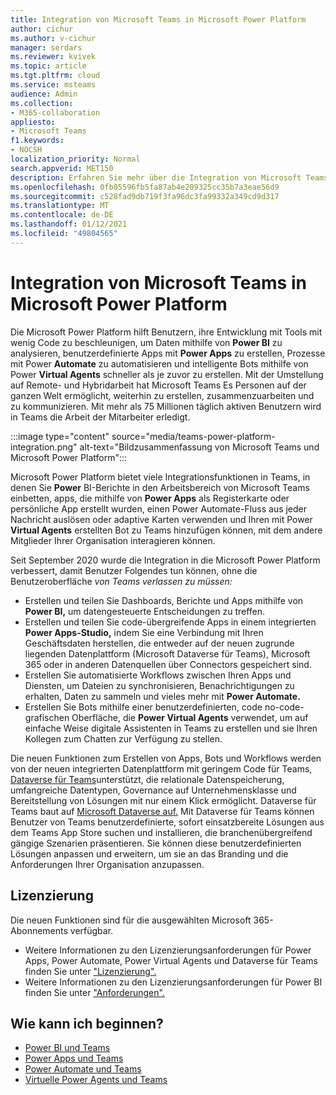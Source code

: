```yaml
---
title: Integration von Microsoft Teams in Microsoft Power Platform
author: cichur
ms.author: v-cichur
manager: serdars
ms.reviewer: kvivek
ms.topic: article
ms.tgt.pltfrm: cloud
ms.service: msteams
audience: Admin
ms.collection:
- M365-collaboration
appliesto:
- Microsoft Teams
f1.keywords:
- NOCSH
localization_priority: Normal
search.appverid: MET150
description: Erfahren Sie mehr über die Integration von Microsoft Teams in Microsoft Power Platform-Tools, einschließlich Power BI, Power Apps, Power Automate und virtuelle Power Agents.
ms.openlocfilehash: 0fb05596fb5fa87ab4e209325cc35b7a3eae56d9
ms.sourcegitcommit: c528fad9db719f3fa96dc3fa99332a349cd9d317
ms.translationtype: MT
ms.contentlocale: de-DE
ms.lasthandoff: 01/12/2021
ms.locfileid: "49804565"
---
```

# <a name="teams-integration-with-microsoft-power-platform"></a>Integration von Microsoft Teams in Microsoft Power Platform

Die Microsoft Power Platform hilft Benutzern, ihre Entwicklung mit Tools mit wenig Code zu beschleunigen, um Daten mithilfe von **Power BI** zu analysieren, benutzerdefinierte Apps mit **Power Apps** zu erstellen, Prozesse mit Power **Automate** zu automatisieren und intelligente Bots mithilfe von Power **Virtual Agents** schneller als je zuvor zu erstellen. Mit der Umstellung auf Remote- und Hybridarbeit hat Microsoft Teams Es Personen auf der ganzen Welt ermöglicht, weiterhin zu erstellen, zusammenzuarbeiten und zu kommunizieren. Mit mehr als 75 Millionen täglich aktiven Benutzern wird in Teams die Arbeit der Mitarbeiter erledigt.

:::image type="content" source="media/teams-power-platform-integration.png" alt-text="Bildzusammenfassung von Microsoft Teams und Microsoft Power Platform":::

Microsoft Power Platform bietet viele Integrationsfunktionen in Teams, in denen Sie **Power** BI-Berichte in den Arbeitsbereich  von Microsoft Teams einbetten, apps, die mithilfe von **Power Apps** als Registerkarte oder persönliche App erstellt wurden, einen Power Automate-Fluss aus jeder Nachricht auslösen oder adaptive Karten verwenden und Ihren mit Power **Virtual Agents** erstellten Bot zu Teams hinzufügen können, mit dem andere Mitglieder Ihrer Organisation interagieren können.

Seit September 2020 wurde die Integration in die Microsoft Power Platform verbessert, damit Benutzer Folgendes tun können, ohne die Benutzeroberfläche *von Teams verlassen zu müssen:*

- Erstellen und teilen Sie Dashboards, Berichte und Apps mithilfe von **Power BI,** um datengesteuerte Entscheidungen zu treffen.
- Erstellen und teilen Sie code-übergreifende Apps in einem integrierten **Power Apps-Studio,** indem Sie eine Verbindung mit Ihren Geschäftsdaten herstellen, die entweder auf der neuen zugrunde liegenden Datenplattform (Microsoft Dataverse für Teams), Microsoft 365 oder in anderen Datenquellen über Connectors gespeichert sind.
- Erstellen Sie automatisierte Workflows zwischen Ihren Apps und Diensten, um Dateien zu synchronisieren, Benachrichtigungen zu erhalten, Daten zu sammeln und vieles mehr mit **Power Automate.**
- Erstellen Sie Bots mithilfe einer benutzerdefinierten, code no-code-grafischen Oberfläche, die **Power Virtual Agents** verwendet, um auf einfache Weise digitale Assistenten in Teams zu erstellen und sie Ihren Kollegen zum Chatten zur Verfügung zu stellen.

Die neuen Funktionen zum Erstellen von Apps, Bots und Workflows werden von der neuen integrierten Datenplattform mit geringem Code für Teams, [Dataverse für Teams](https://go.microsoft.com/fwlink/?linkid=2143541)unterstützt, die relationale Datenspeicherung, umfangreiche Datentypen, Governance auf Unternehmensklasse und Bereitstellung von Lösungen mit nur einem Klick ermöglicht. Dataverse für Teams baut auf [Microsoft Dataverse auf.](https://docs.microsoft.com/powerapps/maker/common-data-service/data-platform-intro) Mit Dataverse für Teams können Benutzer von Teams benutzerdefinierte, sofort einsatzbereite Lösungen aus dem Teams App Store suchen und installieren, die branchenübergreifend gängige Szenarien präsentieren. Sie können diese benutzerdefinierten Lösungen anpassen und erweitern, um sie an das Branding und die Anforderungen Ihrer Organisation anzupassen.

## <a name="licensing"></a>Lizenzierung

Die neuen Funktionen sind für die ausgewählten Microsoft 365-Abonnements verfügbar.

- Weitere Informationen zu den Lizenzierungsanforderungen für Power Apps, Power Automate, Power Virtual Agents und Dataverse für Teams finden Sie unter ["Lizenzierung".](https://go.microsoft.com/fwlink/?linkid=2143647)
- Weitere Informationen zu den Lizenzierungsanforderungen für Power BI finden Sie unter ["Anforderungen".](https://go.microsoft.com/fwlink/?linkid=2143490)
 
## <a name="how-do-i-get-started"></a>Wie kann ich beginnen?

- [Power BI und Teams](https://aka.ms/pbi-teams-docs)
- [Power Apps und Teams](https://aka.ms/pa-teams-docs)
- [Power Automate und Teams](https://aka.ms/pauto-teams-docs)
- [Virtuelle Power Agents und Teams](https://aka.ms/pva-teams-docs)

